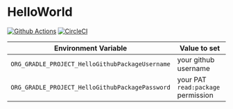 HelloWorld
==========

[![Github Actions](https://github.com/nise-nabe/gradle-helloworld/actions/workflows/main.yml/badge.svg)](https://github.com/nise-nabe/gradle-helloworld/actions/workflows/main.yml)
[![CircleCI](https://circleci.com/gh/nise-nabe/gradle-helloworld/tree/master.svg?style=svg)](https://circleci.com/gh/nise-nabe/gradle-helloworld/tree/master)

| Environment Variable                            | Value to set                       |
|-------------------------------------------------|------------------------------------|
| `ORG_GRADLE_PROJECT_HelloGithubPackageUsername` | your github username               |
| `ORG_GRADLE_PROJECT_HelloGithubPackagePassword` | your PAT `read:package` permission |
